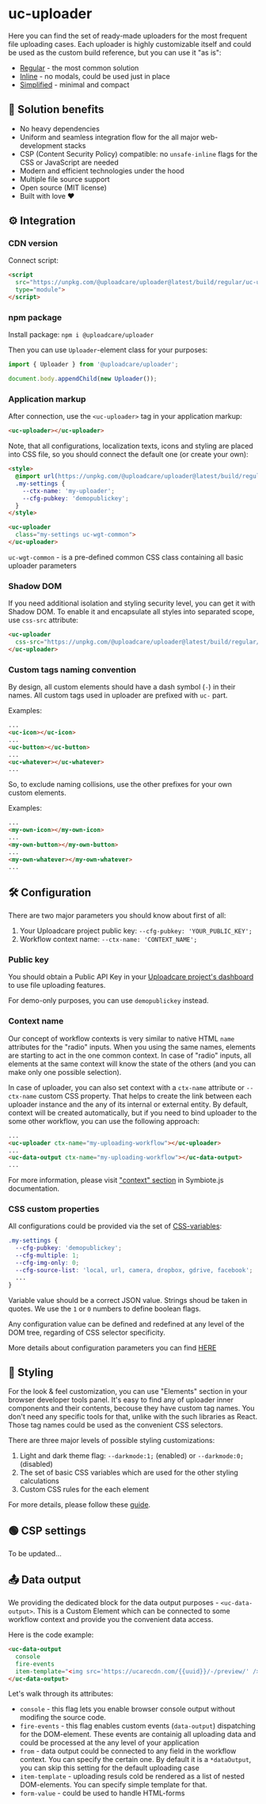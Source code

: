 # uc-uploader

Here you can find the set of ready-made uploaders for the most frequent file uploading cases. Each uploader is highly customizable itself and could be used as the custom build reference, but you can use it "as is":

* [Regular](./regular/) - the most common solution
* [Inline](./inline/) - no modals, could be used just in place
* [Simplified](./simplified/) - minimal and compact

<re-htm src="./doc_assets/case.ref.htm" style="--case: 'case'"></re-htm>

## 💎 Solution benefits

* No heavy dependencies
* Uniform and seamless integration flow for the all major web-development stacks
* CSP (Content Security Policy) compatible: no `unsafe-inline` flags for the CSS or JavaScript are needed
* Modern and efficient technologies under the hood
* Multiple file source support
* Open source (MIT license)
* Built with love ❤️

## ⚙️ Integration

### CDN version 

Connect script:
```html
<script
  src="https://unpkg.com/@uploadcare/uploader@latest/build/regular/uc-uploader.min.js"
  type="module">
</script>
```

### npm package

Install package: `npm i @uploadcare/uploader`

Then you can use `Uploader`-element class for your purposes:
```javascript
import { Uploader } from '@uploadcare/uploader';

document.body.appendChild(new Uploader());
```

### Application markup
After connection, use the `<uc-uploader>` tag in your application markup:
```html
<uc-uploader></uc-uploader>
```
Note, that all configurations, localization texts, icons and styling are placed into CSS file, so you should connect the default one (or create your own):
```html
<style>
  @import url(https://unpkg.com/@uploadcare/uploader@latest/build/regular/uc-uploader.css);
  .my-settings {
    --ctx-name: 'my-uploader';
    --cfg-pubkey: 'demopublickey';
  }
</style>

<uc-uploader 
  class="my-settings uc-wgt-common">
</uc-uploader>
```
`uc-wgt-common` - is a pre-defined common CSS class containing all basic uploader parameters

### Shadow DOM

If you need additional isolation and styling security level, you can get it with Shadow DOM. To enable it and encapsulate all styles into separated scope, use `css-src` attribute:
```html
<uc-uploader 
  css-src="https://unpkg.com/@uploadcare/uploader@latest/build/regular/uc-uploader.css">
</uc-uploader>
```

### Custom tags naming convention

By design, all custom elements should have a dash symbol (`-`) in their names. All custom tags used in uploader are prefixed with `uc-` part. 

Examples:
```html
...
<uc-icon></uc-icon>
...
<uc-button></uc-button>
...
<uc-whatever></uc-whatever>
...
```

So, to exclude naming collisions, use the other prefixes for your own custom elements.

Examples:
```html
...
<my-own-icon></my-own-icon>
...
<my-own-button></my-own-button>
...
<my-own-whatever></my-own-whatever>
...
```

## 🛠 Configuration

There are two major parameters you should know about first of all:
1. Your Uploadcare project public key: `--cfg-pubkey: 'YOUR_PUBLIC_KEY';`
2. Workflow context name: `--ctx-name: 'CONTEXT_NAME';`

### Public key

You should obtain a Public API Key in your [Uploadcare project's dashboard](https://app.uploadcare.com/projects/-/api-keys/) to use file uploading features.

For demo-only purposes, you can use `demopublickey` instead.

### Context name

Our concept of workflow contexts is very similar to native HTML `name` attributes for the "radio" inputs. When you using the same names, elements are starting to act in the one common context. In case of "radio" inputs, all elements at the same context will know the state of the others (and you can make only one possible selection). 

In case of uploader, you can also set context with a `ctx-name` attribute or `--ctx-name` custom CSS property. That helps to create the link between each uploader instance and the any of its internal or external entity. By default, context will be created automatically, but if you need to bind uploader to the some other workflow, you can use the following approach:
```html
...
<uc-uploader ctx-name="my-uploading-workflow"></uc-uploader>
...
<uc-data-output ctx-name="my-uploading-workflow"></uc-data-output>
...
```

For more information, please visit ["context" section](https://symbiotejs.org/?context) in Symbiote.js documentation.

### CSS custom properties

All configurations could be provided via the set of [CSS-variables](https://developer.mozilla.org/en-US/docs/Web/CSS/Using_CSS_custom_properties):
```css
.my-settings {
  --cfg-pubkey: 'demopublickey';
  --cfg-multiple: 1;
  --cfg-img-only: 0;
  --cfg-source-list: 'local, url, camera, dropbox, gdrive, facebook';
  ...
}
```
Variable value should be a correct JSON value. Strings shoud be taken in quotes. We use the `1` or `0` numbers to define boolean flags.

Any configuration value can be defined and redefined at any level of the DOM tree, regarding of CSS selector specificity.

More details about configuration parameters you can find [HERE](../upload-blocks/docs/configuration/)

## 🎀 Styling

For the look & feel customization, you can use "Elements" section in your browser developer tools panel. It's easy to find any of uploader inner components and their contents, becouse they have custom tag names. You don't need any specific tools for that, unlike with the such libraries as React. Those tag names could be used as the convenient CSS selectors.

There are three major levels of possible styling customizations:

1. Light and dark theme flag: `--darkmode:1;` (enabled) or `--darkmode:0;` (disabled)
2. The set of basic CSS variables which are used for the other styling calculations
3. Custom CSS rules for the each element

For more details, please follow these [guide](../upload-blocks/themes/uc-basic/).

## 🟢 CSP settings

To be updated...

## 📤 Data output

We providing the dedicated block for the data output purposes - `<uc-data-output>`. 
This is a Custom Element which can be connected to some workflow context and provide you the convenient data access.

Here is the code example:

```html
<uc-data-output
  console
  fire-events
  item-template="<img src='https://ucarecdn.com/{{uuid}}/-/preview/' />">
</uc-data-output>
```
Let's walk through its attributes:

* `console` - this flag lets you enable browser console output without modifing the source code.
* `fire-events` - this flag enables custom events (`data-output`) dispatching for the DOM-element. These events are containig all uploading data and could be processed at the any level of your application
* `from` - data output could be connected to any field in the workflow context. You can specify the certain one. By default it is a `*dataOutput`, you can skip this setting for the default uploading case
* `item-template` - uploading resuls cold be rendered as a list of nested DOM-elements. You can specify simple template for that.
* `form-value` - could be used to handle HTML-forms